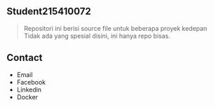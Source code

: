 ## Student215410072
> Repositori ini berisi source file untuk beberapa proyek kedepan  
> Tidak ada yang spesial disini, ini hanya repo bisas.


## Contact
- Email
- Facebook
- Linkedin
- Docker

<!--
> [!NOTE]
> Tester
-->
